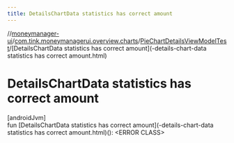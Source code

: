 ```yaml
---
title: DetailsChartData statistics has correct amount
---
```

//[moneymanager-ui](../../../index.html)/[com.tink.moneymanagerui.overview.charts](../index.html)/[PieChartDetailsViewModelTest](index.html)/[DetailsChartData statistics has correct amount](-details-chart-data statistics has correct amount.html)



# DetailsChartData statistics has correct amount



[androidJvm]\
fun [DetailsChartData statistics has correct amount](-details-chart-data statistics has correct amount.html)(): &lt;ERROR CLASS&gt;




